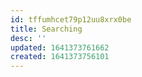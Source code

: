 ```yaml
---
id: tffumhcet79p12uu8xrx0be
title: Searching
desc: ''
updated: 1641373761662
created: 1641373756101
---
```



